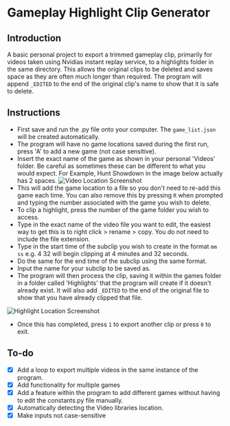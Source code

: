 # Gameplay Highlight Clip Generator
## Introduction
A basic personal project to export a trimmed gameplay clip, primarily for videos taken using Nvidias instant replay service, to a highlights folder in the same directory. This allows the original clips to be deleted and saves space as they are often much longer than required. The program will append `_EDITED` to the end of the original clip's name to show that it is safe to delete. 

## Instructions
- First save and run the .py file onto your computer. The `game_list.json` will be created automatically.
- The program will have no game locations saved during the first run, press 'A' to add a new game (not case sensitive).
- Insert the exact name of the game as shown in your personal 'Videos' folder. Be careful as sometimes these can be different to what you would expect. For Example, Hunt Showdown in the image below actually has 2 spaces.
![Video Location Screenshot](https://imgur.com/DqNZOBp.png)
- This will add the game location to a file so you don't need to re-add this game each time. You can also remove this by pressing `R` when prompted and typing the number associated with the game you wish to delete. 
- To clip a highlight, press the number of the game folder you wish to access. 
- Type in the exact name of the video file you want to edit, the easiest way to get this is to right click > rename > copy. You do not need to include the file extension. 
- Type in the start time of the subclip you wish to create in the format `mm ss` e.g. 4 32 will begin clipping at 4 minutes and 32 seconds.
- Do the same for the end time of the subclip using the same format.
- Input the name for your subclip to be saved as.
- The program will then process the clip, saving it within the games folder in a folder called 'Highlights' that the program will create if it doesn't already exist. It will also add `_EDITED` to the end of the original file to show that you have already clipped that file.

![Highlight Location Screenshot](https://imgur.com/OZoVELc.png)
- Once this has completed, press `1` to export another clip or press `0` to exit. 


## To-do
- [x] Add a loop to export multiple videos in the same instance of the program.
- [x] Add functionality for multiple games
- [x] Add a feature within the program to add different games without having to edit the constants.py file manually. 
- [x] Automatically detecting the Video libraries location.
- [x] Make inputs not case-sensitive